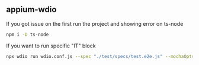 ## appium-wdio

If you got issue on the first run the project and showing error on ts-node
```bash
npm i -D ts-node
```
If you want to run specific "IT" block
```bash
npx wdio run wdio.conf.js --spec "./test/specs/test.e2e.js" --mochaOpts.grep "verify OTP code verification page"
```

